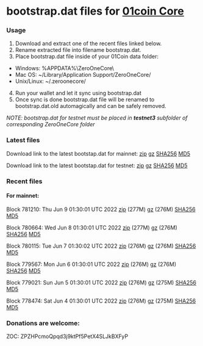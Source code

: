 # bootstrap.dat files for [01coin Core](https://01coin.io)

### Usage

1. Download and extract one of the recent files linked below.
2. Rename extracted file into filename bootstrap.dat.
3. Place bootstrap.dat file inside of your 01Coin data folder:
 - Windows: %APPDATA%\ZeroOneCore\
 - Mac OS: ~/Library/Application Support/ZeroOneCore/
 - Unix/Linux: ~/.zeroonecore/
4. Run your wallet and let it sync using bootstrap.dat
5. Once sync is done bootstrap.dat file will be renamed to bootstrap.dat.old automagically and can be safely removed.

_NOTE: bootstrap.dat for testnet must be placed in **testnet3** subfolder of corresponding ZeroOneCore folder_

### Latest files
Download link to the latest bootstap.dat for mainnet: [zip](https://files.01coin.io/mainnet/bootstrap.dat.zip) [gz](https://files.01coin.io/mainnet/bootstrap.dat.tar.gz) [SHA256](https://files.01coin.io/mainnet/sha256.txt) [MD5](https://files.01coin.io/mainnet/md5.txt)

Download link to the latest bootstap.dat for testnet: [zip](https://files.01coin.io/testnet/bootstrap.dat.zip) [gz](https://files.01coin.io/testnet/bootstrap.dat.tar.gz) [SHA256](https://files.01coin.io/testnet/sha256.txt) [MD5](https://files.01coin.io/testnet/md5.txt)

### Recent files

#### For mainnet:

Block 781210: Thu Jun  9 01:30:01 UTC 2022 [zip](https://files.01coin.io/mainnet/2022-06-09/bootstrap.dat.zip) (277M) [gz](https://files.01coin.io/mainnet/2022-06-09/bootstrap.dat.tar.gz) (276M) [SHA256](https://files.01coin.io/mainnet/2022-06-09/sha256.txt) [MD5](https://files.01coin.io/mainnet/2022-06-09/md5.txt)

Block 780664: Wed Jun  8 01:30:01 UTC 2022 [zip](https://files.01coin.io/mainnet/2022-06-08/bootstrap.dat.zip) (277M) [gz](https://files.01coin.io/mainnet/2022-06-08/bootstrap.dat.tar.gz) (276M) [SHA256](https://files.01coin.io/mainnet/2022-06-08/sha256.txt) [MD5](https://files.01coin.io/mainnet/2022-06-08/md5.txt)

Block 780115: Tue Jun  7 01:30:02 UTC 2022 [zip](https://files.01coin.io/mainnet/2022-06-07/bootstrap.dat.zip) (276M) [gz](https://files.01coin.io/mainnet/2022-06-07/bootstrap.dat.tar.gz) (276M) [SHA256](https://files.01coin.io/mainnet/2022-06-07/sha256.txt) [MD5](https://files.01coin.io/mainnet/2022-06-07/md5.txt)

Block 779567: Mon Jun  6 01:30:01 UTC 2022 [zip](https://files.01coin.io/mainnet/2022-06-06/bootstrap.dat.zip) (276M) [gz](https://files.01coin.io/mainnet/2022-06-06/bootstrap.dat.tar.gz) (276M) [SHA256](https://files.01coin.io/mainnet/2022-06-06/sha256.txt) [MD5](https://files.01coin.io/mainnet/2022-06-06/md5.txt)

Block 779021: Sun Jun  5 01:30:01 UTC 2022 [zip](https://files.01coin.io/mainnet/2022-06-05/bootstrap.dat.zip) (276M) [gz](https://files.01coin.io/mainnet/2022-06-05/bootstrap.dat.tar.gz) (275M) [SHA256](https://files.01coin.io/mainnet/2022-06-05/sha256.txt) [MD5](https://files.01coin.io/mainnet/2022-06-05/md5.txt)

Block 778474: Sat Jun  4 01:30:01 UTC 2022 [zip](https://files.01coin.io/mainnet/2022-06-04/bootstrap.dat.zip) (276M) [gz](https://files.01coin.io/mainnet/2022-06-04/bootstrap.dat.tar.gz) (275M) [SHA256](https://files.01coin.io/mainnet/2022-06-04/sha256.txt) [MD5](https://files.01coin.io/mainnet/2022-06-04/md5.txt)


### Donations are welcome:

ZOC: ZPZHPcmoQpqd3j9ktPf5PetX4SLJkBXFyP
